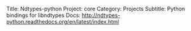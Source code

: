 Title: Ndtypes-python
Project: core
Category: Projects
Subtitle: Python bindings for libndtypes
Docs: http://ndtypes-python.readthedocs.org/en/latest/index.html
